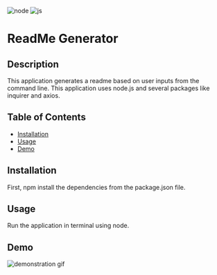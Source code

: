 ![node](https://img.shields.io/badge/node-12.16.1-green) ![js](https://img.shields.io/badge/js-12.16.2-blue) 
# ReadMe Generator
    
## Description

This application generates a readme based on user inputs from the command line. This application uses node.js and several packages like inquirer and axios. 

    
## Table of Contents
* [Installation](#installation)
* [Usage](#usage)
* [Demo](#demo)
    

## Installation
    
First, npm install the dependencies from the package.json file. 


## Usage 

Run the application in terminal using node.


## Demo

![demonstration gif](demo.gif)
